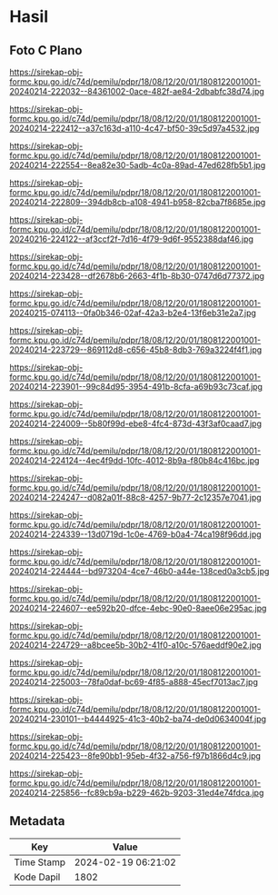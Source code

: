 # Hasil

## Foto C Plano

https://sirekap-obj-formc.kpu.go.id/c74d/pemilu/pdpr/18/08/12/20/01/1808122001001-20240214-222032--84361002-0ace-482f-ae84-2dbabfc38d74.jpg

https://sirekap-obj-formc.kpu.go.id/c74d/pemilu/pdpr/18/08/12/20/01/1808122001001-20240214-222412--a37c163d-a110-4c47-bf50-39c5d97a4532.jpg

https://sirekap-obj-formc.kpu.go.id/c74d/pemilu/pdpr/18/08/12/20/01/1808122001001-20240214-222554--8ea82e30-5adb-4c0a-89ad-47ed628fb5b1.jpg

https://sirekap-obj-formc.kpu.go.id/c74d/pemilu/pdpr/18/08/12/20/01/1808122001001-20240214-222809--394db8cb-a108-4941-b958-82cba7f8685e.jpg

https://sirekap-obj-formc.kpu.go.id/c74d/pemilu/pdpr/18/08/12/20/01/1808122001001-20240216-224122--af3ccf2f-7d16-4f79-9d6f-9552388daf46.jpg

https://sirekap-obj-formc.kpu.go.id/c74d/pemilu/pdpr/18/08/12/20/01/1808122001001-20240214-223428--df2678b6-2663-4f1b-8b30-0747d6d77372.jpg

https://sirekap-obj-formc.kpu.go.id/c74d/pemilu/pdpr/18/08/12/20/01/1808122001001-20240215-074113--0fa0b346-02af-42a3-b2e4-13f6eb31e2a7.jpg

https://sirekap-obj-formc.kpu.go.id/c74d/pemilu/pdpr/18/08/12/20/01/1808122001001-20240214-223729--869112d8-c656-45b8-8db3-769a3224f4f1.jpg

https://sirekap-obj-formc.kpu.go.id/c74d/pemilu/pdpr/18/08/12/20/01/1808122001001-20240214-223901--99c84d95-3954-491b-8cfa-a69b93c73caf.jpg

https://sirekap-obj-formc.kpu.go.id/c74d/pemilu/pdpr/18/08/12/20/01/1808122001001-20240214-224009--5b80f99d-ebe8-4fc4-873d-43f3af0caad7.jpg

https://sirekap-obj-formc.kpu.go.id/c74d/pemilu/pdpr/18/08/12/20/01/1808122001001-20240214-224124--4ec4f9dd-10fc-4012-8b9a-f80b84c416bc.jpg

https://sirekap-obj-formc.kpu.go.id/c74d/pemilu/pdpr/18/08/12/20/01/1808122001001-20240214-224247--d082a01f-88c8-4257-9b77-2c12357e7041.jpg

https://sirekap-obj-formc.kpu.go.id/c74d/pemilu/pdpr/18/08/12/20/01/1808122001001-20240214-224339--13d0719d-1c0e-4769-b0a4-74ca198f96dd.jpg

https://sirekap-obj-formc.kpu.go.id/c74d/pemilu/pdpr/18/08/12/20/01/1808122001001-20240214-224444--bd973204-4ce7-46b0-a44e-138ced0a3cb5.jpg

https://sirekap-obj-formc.kpu.go.id/c74d/pemilu/pdpr/18/08/12/20/01/1808122001001-20240214-224607--ee592b20-dfce-4ebc-90e0-8aee06e295ac.jpg

https://sirekap-obj-formc.kpu.go.id/c74d/pemilu/pdpr/18/08/12/20/01/1808122001001-20240214-224729--a8bcee5b-30b2-41f0-a10c-576aeddf90e2.jpg

https://sirekap-obj-formc.kpu.go.id/c74d/pemilu/pdpr/18/08/12/20/01/1808122001001-20240214-225003--78fa0daf-bc69-4f85-a888-45ecf7013ac7.jpg

https://sirekap-obj-formc.kpu.go.id/c74d/pemilu/pdpr/18/08/12/20/01/1808122001001-20240214-230101--b4444925-41c3-40b2-ba74-de0d0634004f.jpg

https://sirekap-obj-formc.kpu.go.id/c74d/pemilu/pdpr/18/08/12/20/01/1808122001001-20240214-225423--8fe90bb1-95eb-4f32-a756-f97b1866d4c9.jpg

https://sirekap-obj-formc.kpu.go.id/c74d/pemilu/pdpr/18/08/12/20/01/1808122001001-20240214-225856--fc89cb9a-b229-462b-9203-31ed4e74fdca.jpg


## Metadata

| Key        | Value               |
| ---------- | ------------------- |
| Time Stamp | 2024-02-19 06:21:02 |
| Kode Dapil | 1802                |



